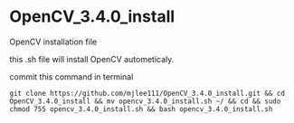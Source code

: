 # OpenCV_3.4.0_install

OpenCV installation file

this .sh file will install OpenCV autometicaly.

commit this command in terminal
```shell
git clone https://github.com/mjlee111/OpenCV_3.4.0_install.git && cd OpenCV_3.4.0_install && mv opencv_3.4.0_install.sh ~/ && cd && sudo chmod 755 opencv_3.4.0_install.sh && bash opencv_3.4.0_install.sh
```
